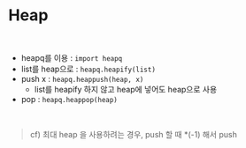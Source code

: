# **Heap**

<br>

-   heapq를 이용 : `import heapq`
-   list를 heap으로 : `heapq.heapify(list)`
-   push x : `heapq.heappush(heap, x)`
    -   list를 heapify 하지 않고 heap에 넣어도 heap으로 사용
-   pop : `heapq.heappop(heap)`

<br>

> cf) 최대 heap 을 사용하려는 경우, push 할 때 \*(-1) 해서 push